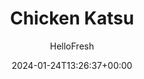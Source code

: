 ---
draft: true # Use this only for setting draft status
hidden: false # Use this to hide unwanted recipes
slug: # <post-title>
title: 'Chicken Katsu'
description: "Crispy chicken may just be the world’s most beloved food. Hear us out: Southern-fried, milanese, schnitzel, kiev—all types of crispy chicken from all corners of the world. True to form, this Japanese-style rendition is comforting and delicious. Here, chicken is pounded thin, coated in panko and cornstarch, then flash-fried to light and crunchy perfection. On the side is a classic katsu dipping sauce plus tender roasted green beans and ginger-scented rice. The results, unsurprisingly, are impressively tasty (and crispy as all get-out)."
image: https://img.hellofresh.com/f_auto,fl_lossy,q_auto,w_1200/hellofresh_s3/image/5f4d5f6ad15bd31fc9024dae-610fbe40.jpg
date: 2024-01-24T13:26:37+00:00
author: HelloFresh

tags: ['Lightning Prep']
categories: "main course"
cuisines: "Japanese"
allergens: ['Wheat', 'Milk', 'Soy']

calories: 710
preptime: ['30 minutes', '5 minutes']
cooktime: # 180 = 3 Hours | In minutes
totaltime: PT30M
servings: 2

links:
  - description: "Crispy chicken may just be the world’s most beloved food. Hear us out: Southern-fried, milanese, schnitzel, kiev—all types of crispy chicken from all corners of the world. True to form, this Japanese-style rendition is comforting and delicious. Here, chicken is pounded thin, coated in panko and cornstarch, then flash-fried to light and crunchy perfection. On the side is a classic katsu dipping sauce plus tender roasted green beans and ginger-scented rice. The results, unsurprisingly, are impressively tasty (and crispy as all get-out)."
    website: https://www.hellofresh.com/recipes/chicken-katsu-5f4d5f6ad15bd31fc9024dae
    image: https://img.hellofresh.com/f_auto,fl_lossy,q_auto,w_1200/hellofresh_s3/image/5f4d5f6ad15bd31fc9024dae-610fbe40.jpg
 
weight: # 1 | You can add weight to some posts to override the default sorting (date descending)

comments: false # Keep False

ingredients: ['1 thumb Ginger', '½ cup Jasmine Rice', '6 ounce Green Beans', '10 ounce Chicken Cutlets', '1 teaspoon Garlic Powder', '½ cup Panko Breadcrumbs', '1 tablespoon Cornstarch', '2 tablespoon Sour Cream', '4 tablespoon Katsu Sauce', '1 tablespoon Sesame Seeds', '2 teaspoon Vegetable Oil', '1 tablespoon Butter', ' Salt', ' Pepper']

instructionTitles: ['Cook Rice', 'Roast Green Beans', 'Pound Chicken', 'Bread Chicken', 'Cook Chicken', 'Finish and Serve']
instructions: ['• Adjust rack to top position and preheat oven to 425 degrees. Wash and dry produce. • Peel and mince or grate ginger.  • Heat a drizzle of oil in a small pot over medium-high heat. Add ginger; cook, stirring, until fragrant, 1-2 minutes. Stir in rice and ¾ cup water (1½ cups for 4 servings). Bring to a boil; cover and reduce heat to low. Cook until rice is tender, 15-18 minutes. Keep covered off heat until ready to serve.', '• While rice cooks, toss green beans on a baking sheet with a drizzle of oil; season with salt and pepper.  • Roast on top rack until browned and tender, 12-15 minutes.', '• Meanwhile, pat chicken* dry with paper towels. Place between two pieces of plastic wrap and pound with a mallet or heavy-bottomed pan until ½ inch thick. Season all over with garlic powder, salt, and pepper.', '• On a shallow dish or plate, combine panko, cornstarch, and ½ tsp salt (1\xa0tsp for 4 servings). Brush a thin layer of sour cream onto both sides of chicken (you may not use all the sour cream). Working one piece at a time, press chicken into panko mixture, coating all over.', '• Heat a 1⁄3-inch layer of oil in a large, preferably nonstick, pan over mediumhigh heat. Once oil is hot enough that a pinch of panko sizzles when added to the pan, add chicken. Cook until panko is golden brown and chicken is cooked through, 2-3 minutes per side. (For 4 servings, cook in batches.) TIP: Thinner pieces will cook faster. • Transfer to a paper-towel-lined plate.', '• Place katsu sauce in a small microwave-safe bowl; microwave until warm, 20 seconds.  • Fluff rice with a fork; stir in 1 TBSP butter (2 TBSP for 4 servings) and season with salt and pepper. • Divide rice, chicken, and green beans between plates. Drizzle chicken with katsu sauce to taste (or serve on the side for dipping). Sprinkle chicken and green beans with as many sesame seeds as you like and serve.']
---